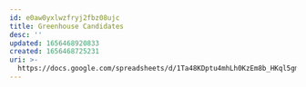 ```yaml
---
id: e0aw0yxlwzfryj2fbz08ujc
title: Greenhouse Candidates
desc: ''
updated: 1656468920833
created: 1656468725231
uri: >-
  https://docs.google.com/spreadsheets/d/1Ta48KDptu4mhLh0KzEm8b_HKql5gmf5PSo99RBxl37w/edit#gid=0
---
```


